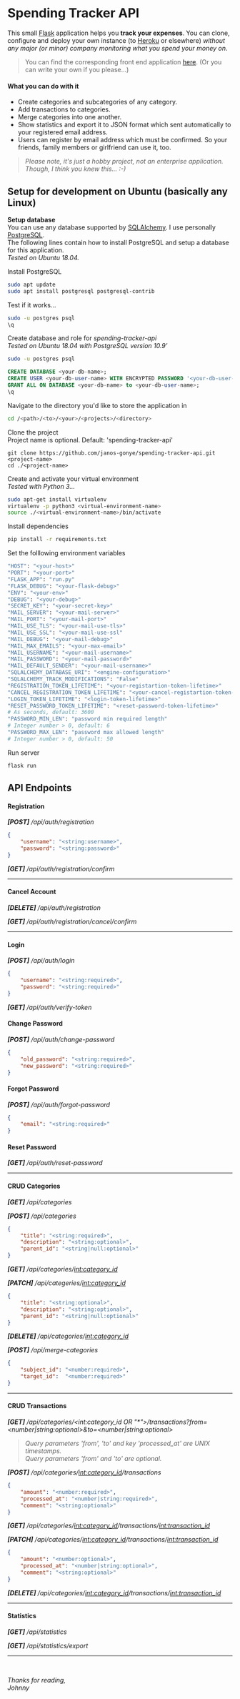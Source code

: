 # Spending Tracker API

This small [Flask](https://palletsprojects.com/p/flask/) application helps you **track your expenses**.
You can clone, configure and deploy your own instance (to [Heroku](https://www.heroku.com/) or elsewhere) *without any major (or minor) company monitoring what you spend your money on*.

> You can find the corresponding front end application [here](https://github.com/janos-gonye/spending-tracker-cross-platform-front-end). (Or you can write your own if you please...)

#### What you can do with it
 - Create categories and subcategories of any category.
 - Add transactions to categories.
 - Merge categories into one another.
 - Show statistics and export it to JSON format which sent automatically to your registered email address.
 - Users can register by email address which must be confirmed. So your friends, family members or girlfriend can use it, too.

> *Please note, it's just a hobby project, not an enterprise application.*  
> *Though, I think you knew this... :-)*

## Setup for development on Ubuntu (basically any Linux)

**Setup database**  
You can use any database supported by [SQLAlchemy](https://www.sqlalchemy.org/).
I use personally [PostgreSQL](https://www.postgresql.org/).  
The following lines contain how to install PostgreSQL and setup a database for this application.  
*Tested on Ubuntu 18.04.*

Install PostgreSQL
```bash
sudo apt update
sudo apt install postgresql postgresql-contrib
```
Test if it works...
```bash
sudo -u postgres psql
\q
```

Create database and role for *spending-tracker-api*  
*Tested on Ubuntu 18.04 with PostgreSQL version 10.9'*
```bash
sudo -u postgres psql
```
```sql
CREATE DATABASE <your-db-name>;
CREATE USER <your-db-user-name> WITH ENCRYPTED PASSWORD '<your-db-user-password>';
GRANT ALL ON DATABASE <your-db-name> to <your-db-user-name>;
\q
```

Navigate to the directory you'd like to store the application in
```bash
cd /<path>/<to>/<your>/<projects>/<directory>
```

Clone the project  
Project name is optional. Default: 'spending-tracker-api'
```
git clone https://github.com/janos-gonye/spending-tracker-api.git <project-name>
cd ./<project-name>
```

Create and activate your virtual environment  
*Tested with Python 3...*
```bash
sudo apt-get install virtualenv
virtualenv -p python3 <virtual-environment-name>
source ./<virtual-environment-name>/bin/activate
```

Install dependencies
```bash
pip install -r requirements.txt
```

Set the folllowing environment variables
```bash
"HOST": "<your-host>"                                                             # 0.0.0.0 for dev
"PORT": "<your-port>"                                                             # Default: 5000
"FLASK_APP": "run.py"
"FLASK_DEBUG": "<your-flask-debug>"                                               # <1> or <0>
"ENV": "<your-env>"                                                               # <development> or <production>
"DEBUG": "<your-debug>"                                                           # <True> or anything else (<False>)
"SECRET_KEY": "<your-secret-key>"
"MAIL_SERVER": "<your-mail-server>"                                               # <True> or anything else (<False>) https://support.google.com/a/answer/176600?hl=en
"MAIL_PORT": "<your-mail-port>"                                                   # <True> or anything else (<False>) https://support.google.com/a/answer/176600?hl=en
"MAIL_USE_TLS": "<your-mail-use-tls>"                                             # <True> or anything else (<False>) https://support.google.com/a/answer/176600?hl=en
"MAIL_USE_SSL": "<your-mail-use-ssl"                                              # <True> or anything else (<False>) https://support.google.com/a/answer/176600?hl=en
"MAIL_DEBUG": "<your-mail-debug>"                                                 # <True> or anything else
"MAIL_MAX_EMAILS": "<your-max-email>"                                             # Integer number > 0
"MAIL_USERNAME": "<your-mail-username>"                                           # https://support.google.com/a/answer/176600?hl=en
"MAIL_PASSWORD": "<your-mail-password>"                                           # https://support.google.com/a/answer/176600?hl=en
"MAIL_DEFAULT_SENDER": "<your-mail-username>"                                     # https://support.google.com/a/answer/176600?hl=en
"SQLALCHEMY_DATABASE_URI": "<engine-configuration>"                               # https://docs.sqlalchemy.org/en/13/core/engines.html
"SQLALCHEMY_TRACK_MODIFICATIONS": "False"                                         # To silence a warning
"REGISTRATION_TOKEN_LIFETIME": "<your-registartion-token-lifetime>"               # As seconds, default: 86400
"CANCEL_REGISTRATION_TOKEN_LIFETIME": "<your-cancel-registartion-token-lifetime>" # As seconds, default: 86400
"LOGIN_TOKEN_LIFETIME": "<login-token-lifetime>"                                  # As seconds, default: 3600
"RESET_PASSWORD_TOKEN_LIFETIME": "<reset-password-token-lifetime>"
# As seconds, default: 3600
"PASSWORD_MIN_LEN": "password min required length"
# Integer number > 0, default: 6
"PASSWORD_MAX_LEN": "password max allowed length"
# Integer number > 0, default: 50
```

Run server
```bash
flask run
```

## API Endpoints

#### Registration
***[POST]** /api/auth/registration*
```json
{
	"username": "<string:username>",
	"password": "<string:password>"
}
```
***[GET]**  /api/auth/registration/confirm*

<hr>

#### Cancel Account
***[DELETE]** /api/auth/registration*

***[GET]** /api/auth/registration/cancel/confirm*

<hr>

#### Login

***[POST]** /api/auth/login*
```json
{
	"username": "<string:required>",
	"password": "<string:required>"
}
```
***[GET]** /api/auth/verify-token*

#### Change Password
***[POST]** /api/auth/change-password*
```json
{
	"old_password": "<string:required>",
	"new_password": "<string:required>"
}
```

#### Forgot Password
***[POST]** /api/auth/forgot-password*
```json
{
	"email": "<string:required>"
}
```

#### Reset Password
***[GET]** /api/auth/reset-password*

<hr>

#### CRUD Categories

***[GET]** /api/categories*

***[POST]** /api/categories*
```json
{
	"title": "<string:required>",
	"description": "<string:optional>",
	"parent_id": "<string|null:optional>"
}
```
***[GET]** /api/categories/<int:category_id>*

***[PATCH]** /api/categeries/<int:category_id>*

```json
{
	"title": "<string:optional>",
	"description": "<string:optional>",
	"parent_id": "<string|null:optional>"
}
```
***[DELETE]** /api/categories/<int:category_id>*

***[POST]** /api/merge-categories*

```json
{
	"subject_id": "<number:required>",
	"target_id":  "<number:required>"
}
```

<hr>

#### CRUD Transactions

***[GET]** /api/categories/<int:category_id  OR "\*">/transactions?from=<number|string:optional>&to=<number|string:optional>*

> *Query parameters 'from', 'to' and key 'processed_at' are UNIX timestamps.*  
> *Query parameters 'from' and 'to' are optional.*

***[POST]** /api/categories/<int:category_id>/transactions*
```json
{
    "amount": "<number:required>",
    "processed_at": "<number|string:required>",
    "comment": "<string:optional>"
}
```
***[GET]** /api/categories/<int:category_id>/transactions/<int:transaction_id>*

***[PATCH]** /api/categories/<int:category_id>/transactions/<int:transaction_id>*
```json
{
    "amount": "<number:optional>",
    "processed_at": "<number|string:optional>",
    "comment": "<string:optional>"
}
```
***[DELETE]** /api/categories/<int:category_id>/transactions/<int:transaction_id>*

<hr>

#### Statistics

***[GET]** /api/statistics*

***[GET]** /api/statistics/export*

<hr>
<br>

*Thanks for reading,*  
*Johnny*
